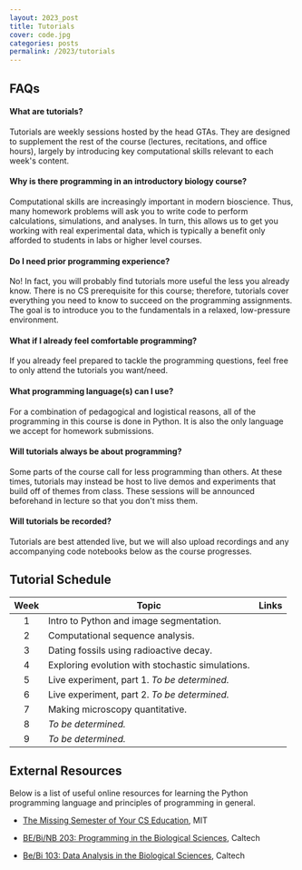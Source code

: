 ```yaml
---
layout: 2023_post
title: Tutorials
cover: code.jpg
categories: posts
permalink: /2023/tutorials
---
```


## FAQs

#### What are tutorials?
Tutorials are weekly sessions hosted by the head GTAs. They are designed to supplement the rest of the course (lectures, recitations, and office hours), largely by introducing key computational skills relevant to each week's content.

#### Why is there programming in an introductory biology course?
Computational skills are increasingly important in modern bioscience. Thus, many homework problems will ask you to write code to perform calculations, simulations, and analyses. In turn, this allows us to get you working with real experimental data, which is typically a benefit only afforded to students in labs or higher level courses.

#### Do I need prior programming experience?
No! In fact, you will probably find tutorials more useful the less you already know. There is no CS prerequisite for this course; therefore, tutorials cover everything you need to know to succeed on the programming assignments. The goal is to introduce you to the fundamentals in a relaxed, low-pressure environment.

#### What if I already feel comfortable programming?
If you already feel prepared to tackle the programming questions, feel free to only attend the tutorials you want/need.

#### What programming language(s) can I use?
For a combination of pedagogical and logistical reasons, all of the programming in this course is done in Python. It is also the only language we accept for homework submissions.

#### Will tutorials always be about programming?
Some parts of the course call for less programming than others. At these times, tutorials may instead be host to live demos and experiments that build off of themes from class. These sessions will be announced beforehand in lecture so that you don't miss them.

#### Will tutorials be recorded?
Tutorials are best attended live, but we will also upload recordings and any accompanying code notebooks below as the course progresses.

## Tutorial Schedule

| Week | Topic | Links |
| :--: | -- | -- |
| 1 | Intro to Python and image segmentation. | |
| 2 | Computational sequence analysis. | |
| 3 | Dating fossils using radioactive decay. | |
| 4 | Exploring evolution with stochastic simulations. | |
| 5 | Live experiment, part 1. _To be determined._ | |
| 6 | Live experiment, part 2. _To be determined._ | |
| 7 | Making microscopy quantitative. | |
| 8 | _To be determined._ | |
| 9 | _To be determined._ | |

## External Resources

Below is a list of useful online resources for learning the Python programming language and principles of programming in general.

* [The Missing Semester of Your CS Education](https://missing.csail.mit.edu/), MIT

* [BE/Bi/NB 203: Programming in the Biological Sciences](http://justinbois.github.io/bootcamp/2016/), Caltech

* [Be/Bi 103: Data Analysis in the Biological Sciences](http://www.bebi103.caltech.edu), Caltech
